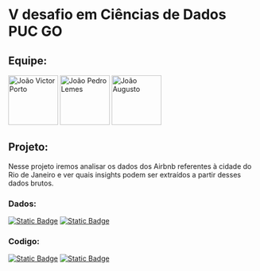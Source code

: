 # V desafio em Ciências de Dados PUC GO

## Equipe:

<div>
  
  [<img src="https://avatars.githubusercontent.com/u/98399932?v=4" alt="João Victor Porto" width="100">](https://github.com/Joao-vpf)
  [<img src="https://avatars.githubusercontent.com/u/104952737?v=4" alt="João Pedro Lemes" width="100">](https://github.com/Lixomensch)
  [<img src="https://avatars.githubusercontent.com/u/136506636?v=4" alt="João Augusto" width="100">](https://github.com/tenma2010)
  
</div>

## Projeto:

Nesse projeto iremos analisar os dados dos Airbnb referentes à cidade do Rio de Janeiro e ver quais insights podem ser extraídos a partir desses dados brutos.

### Dados:

[![Static Badge](https://img.shields.io/badge/Dados_brutos-grey?style=for-the-badge&logo=googlesheets&link=https%3A%2F%2Fdocs.google.com%2Fspreadsheets%2Fd%2F1ix98wju56E6pguswDQhCuiLyve-AKCIi%2Fedit%3Fusp%3Dsharing%26ouid%3D112578483692686555513%26rtpof%3Dtrue%26sd%3Dtrue)](https://docs.google.com/spreadsheets/d/1jtZ8q0LG3WczgN6ORPzajlErQatH7_3p/edit?usp=sharing&ouid=112578483692686555513&rtpof=true&sd=true)  [![Static Badge](https://img.shields.io/badge/Dados_premodificados-grey?style=for-the-badge&logo=googlesheets&link=https%3A%2F%2Fdocs.google.com%2Fspreadsheets%2Fd%2F1ix98wju56E6pguswDQhCuiLyve-AKCIi%2Fedit%3Fusp%3Dsharing%26ouid%3D112578483692686555513%26rtpof%3Dtrue%26sd%3Dtrue)](https://docs.google.com/spreadsheets/d/1ix98wju56E6pguswDQhCuiLyve-AKCIi/edit?usp=sharing&ouid=112578483692686555513&rtpof=true&sd=true)  

### Codigo:

[![Static Badge](https://img.shields.io/badge/Codigo-Link-orange?style=for-the-badge&logo=googlecolab&link=https%3A%2F%2Fdocs.google.com%2Fspreadsheets%2Fd%2F1ix98wju56E6pguswDQhCuiLyve-AKCIi%2Fedit%3Fusp%3Dsharing%26ouid%3D112578483692686555513%26rtpof%3Dtrue%26sd%3Dtrue)](https://colab.research.google.com/drive/1uCbaxdK39zXcpc2FMXvMa06_0hzMAiBD?usp=sharing)  [![Static Badge](https://img.shields.io/badge/Explica%C3%A7%C3%A3o%20do%20codigo-Link-blue?style=for-the-badge&link=https%3A%2F%2Fdocs.google.com%2Fspreadsheets%2Fd%2F1ix98wju56E6pguswDQhCuiLyve-AKCIi%2Fedit%3Fusp%3Dsharing%26ouid%3D112578483692686555513%26rtpof%3Dtrue%26sd%3Dtrue)](https://github.com/Joao-vpf/Vdesafiodedados/blob/main/PyReadme)





